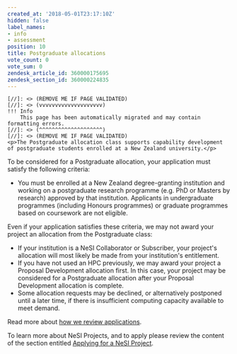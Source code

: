 ```yaml
---
created_at: '2018-05-01T23:17:10Z'
hidden: false
label_names:
- info
- assessment
position: 10
title: Postgraduate allocations
vote_count: 0
vote_sum: 0
zendesk_article_id: 360000175695
zendesk_section_id: 360000224835
---
```



    [//]: <> (REMOVE ME IF PAGE VALIDATED)
    [//]: <> (vvvvvvvvvvvvvvvvvvvv)
    !!! Info
        This page has been automatically migrated and may contain formatting errors.
    [//]: <> (^^^^^^^^^^^^^^^^^^^^)
    [//]: <> (REMOVE ME IF PAGE VALIDATED)
    <p>The Postgraduate allocation class supports capability development of postgraduate students enrolled at a New Zealand university.</p>
<p>To be considered for a Postgraduate allocation, your application must satisfy the following criteria:</p>
<ul>
<li>You must be enrolled at a New Zealand degree-granting institution and working on a postgraduate research programme (e.g. PhD or Masters by research) approved by that institution. Applicants in undergraduate programmes (including Honours programmes) or graduate programmes based on coursework are not eligible.</li>
</ul>
<p>Even if your application satisfies these criteria, we may not award your project an allocation from the Postgraduate class:</p>
<ul>
<li>If your institution is a NeSI Collaborator or Subscriber, your project's allocation will most likely be made from your institution's entitlement.</li>
<li>If you have not used an HPC previously, we may award your project a Proposal Development allocation first. In this case, your project may be considered for a Postgraduate allocation after your Proposal Development allocation is complete.</li>
<li>Some allocation requests may be declined, or alternatively postponed until a later time, if there is insufficient computing capacity available to meet demand.</li>
</ul>
<p>Read more about <a href="https://support.nesi.org.nz/hc/en-gb/articles/360000202136" target="_self">how we review applications</a>.</p>
<p>To learn more about NeSI Projects, and to apply please review the content of the section entitled <a href="https://support.nesi.org.nz/hc/articles/360000174976">Applying for a NeSI Project</a>.</p>
<p> </p>